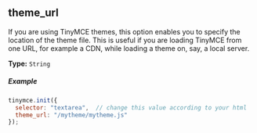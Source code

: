 ## theme_url

If you are using TinyMCE themes, this option enables you to specify the location of the theme file. This is useful if you are loading TinyMCE from one URL, for example a CDN, while loading a theme on, say, a local server.

**Type:** `String`

##### Example

```js
tinymce.init({
  selector: "textarea",  // change this value according to your html
  theme_url: "/mytheme/mytheme.js"
});
```
